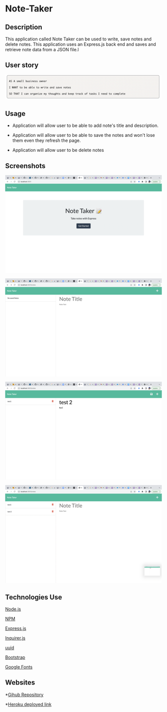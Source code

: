 # Note-Taker

## Description

This application called Note Taker can be used to write, save notes and delete notes. This application uses an Express.js back end and saves and retrieve note data from a JSON file.l

## User story

![](public/assets/img/screenshot1.png)

## Usage

* Application will allow user to be able to add note's title and description.

* Application will allow user to be able to save the notes and won't lose them even they refresh the page.

* Application will allow user to be delete notes

## Screenshots

![](public/assets/img/screenshot2.png)

![](public/assets/img/screenshot3.png)

![](public/assets/img/screenshot4.png)

![](public/assets/img/screenshot5.png)

## Technologies Use
<p><a href="https://nodejs.org/">Node.js</a></p>
<p><a href="https://www.npmjs.com/">NPM</a></p>
<p><a href="https://www.npmjs.com/package/express">Express.js</a></p>
<p><a href="https://www.npmjs.com/package/inquirer">Inquirer.js</a></p>
<p><a href="https://www.npmjs.com/package/uuid">uuid</a></p>
<p><a href="https://getbootstrap.com/">Bootstrap</a></p>
<p><a href="https://fonts.google.com/">Google Fonts</a></p>


## Websites

*[Gihub Repository](https://github.com/aidyel/Note-Taker)

*[Heroku deployed link](https://damp-woodland-20937.herokuapp.com)
